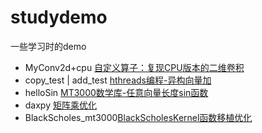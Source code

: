 # studydemo
一些学习时的demo
- MyConv2d+cpu [自定义算子：复现CPU版本的二维卷积](https://ydyhello.github.io/2024/01/19/%E8%87%AA%E5%AE%9A%E4%B9%89%E7%AE%97%E5%AD%90%EF%BC%9A%E5%A4%8D%E7%8E%B0CPU%E7%89%88%E6%9C%AC%E7%9A%84%E4%BA%8C%E7%BB%B4%E5%8D%B7%E7%A7%AF/)
- copy_test | add_test [hthreads编程-异构向量加](https://ydyhello.github.io/2024/02/02/hthreads%E7%BC%96%E7%A8%8B-%E5%BC%82%E6%9E%84%E5%90%91%E9%87%8F%E5%8A%A0/)
- helloSin [MT3000数学库-任意向量长度sin函数](https://ydyhello.github.io/2024/02/02/MT3000%E6%95%B0%E5%AD%A6%E5%BA%93-%E4%BB%BB%E6%84%8F%E5%90%91%E9%87%8F%E9%95%BF%E5%BA%A6sin%E5%87%BD%E6%95%B0/)
- daxpy [矩阵乘优化](https://ydyhello.github.io/2024/02/02/%E7%9F%A9%E9%98%B5%E4%B9%98%E4%BC%98%E5%8C%96/)
- BlackScholes_mt3000[BlackScholesKernel函数移植优化](https://ydyhello.github.io/2024/02/02/BlackScholesKernel%E5%87%BD%E6%95%B0%E7%A7%BB%E6%A4%8D%E4%BC%98%E5%8C%96/)
